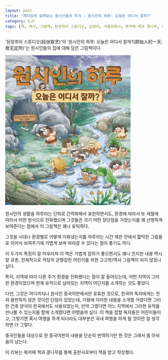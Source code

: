 ```yaml
---
layout: post
title: "재미있게 살펴보는 원시인들의 주거 - 원시인의 하루: 오늘은 어디서 잘까?"
category: 도서
tags: [책, 역사, 그림책, 돤장취이 스튜디오, 김영미, 서울문화사, 북카페 책과 콩나무, 서평]
---
```


'돤장취이 스튜디오(段张取艺)'의
'원시인의 하루: 오늘은 어디서 잘까?(原始人的一天: 居无定所)'는
원시인들의 집에 대해 담은 그림책이다.

![표지](/images/one-day-in-ancient-time-3-how-to-build-living-palces-picture-book-h480.jpg)

원시인의 생활을 하루라는 단위로 간략화해서 표현하면서도,
환경에 따라서 또 세월에 따라서 어떤 방식으로 진화했으며
그것들은 각기 어떤 장단점을 가졌는지를
꽤 선명하게 보여준다는 점에서 이 그림책은 꽤나 유익하다.

그것을 시대나 환경별로 어떻게 이뤄냈는지를
하루라는 시간 제한 안에서
짧막한 그림들로 이어서 보여주기에
가볍게 보며 따라갈 수 있다는 점이 좋기도 하다.

이 두가지 특징이 잘 어우러져
이 책은 가볍게 접하기 좋으면서도
꽤나 진지한 내용 역시 잘 갖춘,
전체적으로 적당히 균형잡힌 어린이를 위한 고고학/역사 그림책이 되지 않았나 싶다.

특히, 지역에 따라 다른 주거 환경을 진화했다는 점이 잘 들어오는데,
어떤 지역이 그러한 환경이었으며
현재 유적으로 남아있는 지역이 어딘지를 소개하는 것도 좋았다.

다만, 그것은 어디까지나 원서인 중국어판에서만 유효한 것으로,
한국어 독자에게는 전혀 쓸만하지 않은 것이란 단점이 있었는데,
기왕에 이러한 내용을 소개할 거였다면
그러한 건축 양식이 한국에서도 사용되었는지,
만약 그랬다면 어느 지역에서 그러한 유적을 만나볼 수 있는지를
함께 소개했다면 어땠을까 싶다.
이 책을 접할 독자들은 어린이들이고,
그렇기엔 혹시 여행을 하게 되더라도 대부분은 국내 여행을 하게 될 것이란 걸 생각하면 더 그렇다.

중국인들을 대상으로 한 중국어판의 내용을 단순히 번역하기만 한 것은
그래서 좀 아쉬움이 남는다.



<div class="im im-info">
이 리뷰는 북카페 책과 콩나무를 통해 출판사로부터 책을 받고 작성했다.
</div>

